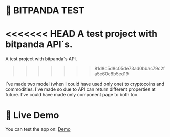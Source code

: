 # :construction_worker: BITPANDA TEST

<<<<<<< HEAD
A test project with bitpanda API´s.
=======
A test project with bitpanda´s API.
>>>>>>> 81d8c5d8c05de73ad0bbac79c2fa5c60c8b5ed19

I´ve made two model (when I could have used only one) to cryptocoins and commodities. I´ve made so due to API can return different properties at future. I´ve could have made only component page to both too.

# :eyes: Live Demo

You can test the app on: [Demo](https://valen-developer.github.io/Bitpanda-test/home)

